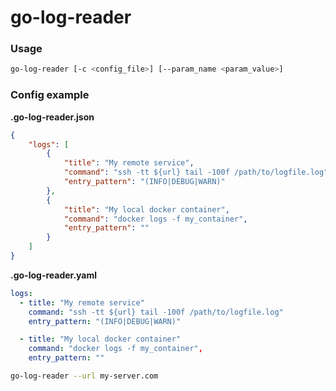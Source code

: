 # go-log-reader

### Usage

```sh
go-log-reader [-c <config_file>] [--param_name <param_value>]
```

### Config example

**.go-log-reader.json**
```json
{
	"logs": [
		{
			"title": "My remote service",
			"command": "ssh -tt ${url} tail -100f /path/to/logfile.log",
			"entry_pattern": "(INFO|DEBUG|WARN)"
		},
		{
			"title": "My local docker container",
			"command": "docker logs -f my_container",
			"entry_pattern": ""
		}
	]
}
```

**.go-log-reader.yaml**
```yaml
logs:
  - title: "My remote service"
    command: "ssh -tt ${url} tail -100f /path/to/logfile.log"
    entry_pattern: "(INFO|DEBUG|WARN)"

  - title: "My local docker container"
    command: "docker logs -f my_container",
    entry_pattern: ""
```

```sh
go-log-reader --url my-server.com
```
